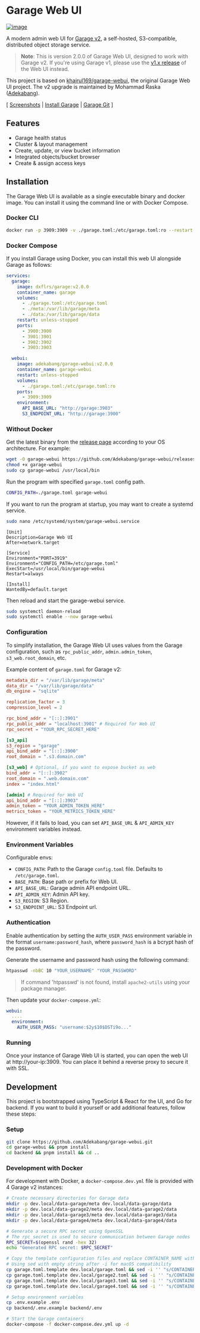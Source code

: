 # Garage Web UI

[![image](misc/img/garage-webui.png)](misc/img/garage-webui.png)

A modern admin web UI for [Garage v2](https://garagehq.deuxfleurs.fr/), a self-hosted, S3-compatible, distributed object storage service.

> **Note**: This is version 2.0.0 of Garage Web UI, designed to work with Garage v2. If you're using Garage v1, please use the [v1.x release](https://github.com/khairul169/garage-webui/releases/tag/1.0.9) of the Web UI instead.

This project is based on [khairul169/garage-webui](https://github.com/khairul169/garage-webui), the original Garage Web UI project. The v2 upgrade is maintained by Mohammad Raska ([Adekabang](https://github.com/Adekabang)).

[ [Screenshots](misc/SCREENSHOTS.md) | [Install Garage](https://garagehq.deuxfleurs.fr/documentation/quick-start/) | [Garage Git](https://git.deuxfleurs.fr/Deuxfleurs/garage) ]

## Features

- Garage health status
- Cluster & layout management
- Create, update, or view bucket information
- Integrated objects/bucket browser
- Create & assign access keys

## Installation

The Garage Web UI is available as a single executable binary and docker image. You can install it using the command line or with Docker Compose.

### Docker CLI

```sh
docker run -p 3909:3909 -v ./garage.toml:/etc/garage.toml:ro --restart unless-stopped --name garage-webui adekabang/garage-webui:v2.0.0
```

### Docker Compose

If you install Garage using Docker, you can install this web UI alongside Garage as follows:

```yml
services:
  garage:
    image: dxflrs/garage:v2.0.0
    container_name: garage
    volumes:
      - ./garage.toml:/etc/garage.toml
      - ./meta:/var/lib/garage/meta
      - ./data:/var/lib/garage/data
    restart: unless-stopped
    ports:
      - 3900:3900
      - 3901:3901
      - 3902:3902
      - 3903:3903

  webui:
    image: adekabang/garage-webui:v2.0.0
    container_name: garage-webui
    restart: unless-stopped
    volumes:
      - ./garage.toml:/etc/garage.toml:ro
    ports:
      - 3909:3909
    environment:
      API_BASE_URL: "http://garage:3903"
      S3_ENDPOINT_URL: "http://garage:3900"
```

### Without Docker

Get the latest binary from the [release page](https://github.com/Adekabang/garage-webui/releases/latest) according to your OS architecture. For example:

```sh
wget -O garage-webui https://github.com/Adekabang/garage-webui/releases/download/2.0.0/garage-webui-v2.0.0-linux-amd64
chmod +x garage-webui
sudo cp garage-webui /usr/local/bin
```

Run the program with specified `garage.toml` config path.

```sh
CONFIG_PATH=./garage.toml garage-webui
```

If you want to run the program at startup, you may want to create a systemd service.

```sh
sudo nano /etc/systemd/system/garage-webui.service
```

```
[Unit]
Description=Garage Web UI
After=network.target

[Service]
Environment="PORT=3919"
Environment="CONFIG_PATH=/etc/garage.toml"
ExecStart=/usr/local/bin/garage-webui
Restart=always

[Install]
WantedBy=default.target
```

Then reload and start the garage-webui service.

```sh
sudo systemctl daemon-reload
sudo systemctl enable --now garage-webui
```

### Configuration

To simplify installation, the Garage Web UI uses values from the Garage configuration, such as `rpc_public_addr`, `admin.admin_token`, `s3_web.root_domain`, etc.

Example content of `garage.toml` for Garage v2:

```toml
metadata_dir = "/var/lib/garage/meta"
data_dir = "/var/lib/garage/data"
db_engine = "sqlite"

replication_factor = 3
compression_level = 2

rpc_bind_addr = "[::]:3901"
rpc_public_addr = "localhost:3901" # Required for Web UI
rpc_secret = "YOUR_RPC_SECRET_HERE"

[s3_api]
s3_region = "garage"
api_bind_addr = "[::]:3900"
root_domain = ".s3.domain.com"

[s3_web] # Optional, if you want to expose bucket as web
bind_addr = "[::]:3902"
root_domain = ".web.domain.com"
index = "index.html"

[admin] # Required for Web UI
api_bind_addr = "[::]:3903"
admin_token = "YOUR_ADMIN_TOKEN_HERE"
metrics_token = "YOUR_METRICS_TOKEN_HERE"
```

However, if it fails to load, you can set `API_BASE_URL` & `API_ADMIN_KEY` environment variables instead.

### Environment Variables

Configurable envs:

- `CONFIG_PATH`: Path to the Garage `config.toml` file. Defaults to `/etc/garage.toml`.
- `BASE_PATH`: Base path or prefix for Web UI.
- `API_BASE_URL`: Garage admin API endpoint URL.
- `API_ADMIN_KEY`: Admin API key.
- `S3_REGION`: S3 Region.
- `S3_ENDPOINT_URL`: S3 Endpoint url.

### Authentication

Enable authentication by setting the `AUTH_USER_PASS` environment variable in the format `username:password_hash`, where `password_hash` is a bcrypt hash of the password.

Generate the username and password hash using the following command:

```bash
htpasswd -nbBC 10 "YOUR_USERNAME" "YOUR_PASSWORD"
```

> If command 'htpasswd' is not found, install `apache2-utils` using your package manager.

Then update your `docker-compose.yml`:

```yml
webui:
  ....
  environment:
    AUTH_USER_PASS: "username:$2y$10$DSTi9o..."
```

### Running

Once your instance of Garage Web UI is started, you can open the web UI at http://your-ip:3909. You can place it behind a reverse proxy to secure it with SSL.

## Development

This project is bootstrapped using TypeScript & React for the UI, and Go for backend. If you want to build it yourself or add additional features, follow these steps:

### Setup

```sh
git clone https://github.com/Adekabang/garage-webui.git
cd garage-webui && pnpm install
cd backend && pnpm install && cd ..
```

### Development with Docker

For development with Docker, a `docker-compose.dev.yml` file is provided with 4 Garage v2 instances:

```sh
# Create necessary directories for Garage data
mkdir -p dev.local/data-garage/meta dev.local/data-garage/data
mkdir -p dev.local/data-garage2/meta dev.local/data-garage2/data
mkdir -p dev.local/data-garage3/meta dev.local/data-garage3/data
mkdir -p dev.local/data-garage4/meta dev.local/data-garage4/data

# Generate a secure RPC secret using OpenSSL
# The rpc_secret is used to secure communication between Garage nodes
RPC_SECRET=$(openssl rand -hex 32)
echo "Generated RPC secret: $RPC_SECRET"

# Copy the template configuration files and replace CONTAINER_NAME with the actual container name
# Using sed with empty string after -i for macOS compatibility
cp garage.toml.template dev.local/garage.toml && sed -i '' "s/CONTAINER_NAME/garage/g; s/dev-garage-secret/$RPC_SECRET/g" dev.local/garage.toml
cp garage.toml.template dev.local/garage2.toml && sed -i '' "s/CONTAINER_NAME/garage2/g; s/dev-garage-secret/$RPC_SECRET/g" dev.local/garage2.toml
cp garage.toml.template dev.local/garage3.toml && sed -i '' "s/CONTAINER_NAME/garage3/g; s/dev-garage-secret/$RPC_SECRET/g" dev.local/garage3.toml
cp garage.toml.template dev.local/garage4.toml && sed -i '' "s/CONTAINER_NAME/garage4/g; s/dev-garage-secret/$RPC_SECRET/g" dev.local/garage4.toml

# Setup environment variables
cp .env.example .env
cp backend/.env.example backend/.env

# Start the Garage containers
docker-compose -f docker-compose.dev.yml up -d
```
